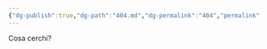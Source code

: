 ```yaml
---
{"dg-publish":true,"dg-path":"404.md","dg-permalink":"404","permalink":"/404/"}
---
```


Cosa cerchi?